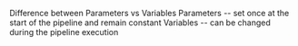 Difference between Parameters vs Variables
Parameters -- set once at the start of the pipeline and remain constant
Variables -- can be changed during the pipeline execution
